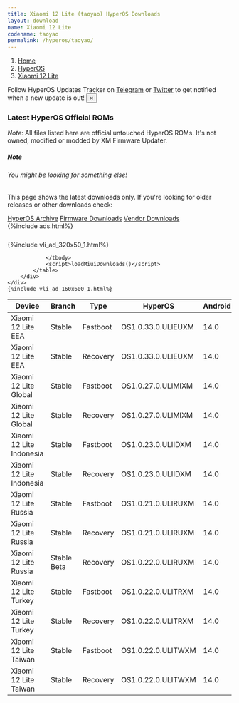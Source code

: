 ```yaml
---
title: Xiaomi 12 Lite (taoyao) HyperOS Downloads
layout: download
name: Xiaomi 12 Lite
codename: taoyao
permalink: /hyperos/taoyao/
---
```

<nav aria-label="breadcrumb">
    <ol class="breadcrumb">
        <li class="breadcrumb-item"><a href="/">Home</a></li>
        <li class="breadcrumb-item"><a href="/hyperos/">HyperOS</a></li>
        <li class="breadcrumb-item active" aria-current="page"><a href="/hyperos/taoyao/">Xiaomi 12 Lite</a></li>
    </ol>
</nav>
<div class="alert alert-primary alert-dismissible fade show" role="alert">
    Follow HyperOS Updates Tracker on <a href="https://t.me/MIUIUpdatesTracker" class="alert-link">Telegram</a>
     or <a href="https://twitter.com/MiFwUpdater" class="alert-link">Twitter</a> to get notified when a new update is out!
    <button type="button" class="close" data-dismiss="alert" aria-label="Close">
        <span aria-hidden="true">&times;</span>
    </button>
</div>

### Latest HyperOS Official ROMs
*Note*: All files listed here are official untouched HyperOS ROMs. It's not owned, modified or modded by XM Firmware Updater.
<div class="card">
  <div class="card-body">
    <h5 class="card-title">Note</h5>
    <h6 class="card-subtitle mb-2 text-muted">You might be looking for something else!</h6>
    <p class="card-text">This page shows the latest downloads only.
     If you're looking for older releases or other downloads check:</p>
    <a href="/archive/hyperos/taoyao/" class="card-link">HyperOS Archive</a>
    <a href="/firmware/taoyao/" class="card-link">Firmware Downloads</a>
    <a href="/vendor/taoyao/" class="card-link">Vendor Downloads</a>
  </div>
</div>
{%include ads.html%}
<div class="row justify-content-center">
    <div class="col-10">
        <div class="table-responsive-md" style="margin-top: 25px;">
            {%include vli_ad_320x50_1.html%}
            <table id="miui" class="display dt-responsive nowrap compact table table-striped table-hover table-sm">
                <thead class="thead-dark">
                    <tr>
                        <th data-ref="device">Device</th>
                        <th data-ref="branch">Branch</th>
                        <th data-ref="type">Type</th>
                        <th data-ref="miui">HyperOS</th>
                        <th data-ref="android">Android</th>
                        <th data-ref="size">Size</th>
                        <th data-ref="size">Date</th>
                        <th data-ref="link">Link</th>
                    </tr>
                </thead>
                <tbody>
                <tr><td>Xiaomi 12 Lite EEA</td><td>Stable</td><td>Fastboot</td><td>OS1.0.33.0.ULIEUXM</td><td>14.0</td><td>6.7 GB</td><td>2025-09-23</td><td><a href="/hyperos/taoyao/stable/OS1.0.33.0.ULIEUXM/">Download</a></td></tr>
<tr><td>Xiaomi 12 Lite EEA</td><td>Stable</td><td>Recovery</td><td>OS1.0.33.0.ULIEUXM</td><td>14.0</td><td>5.4 GB</td><td>2025-10-13</td><td><a href="/hyperos/taoyao/stable/OS1.0.33.0.ULIEUXM/">Download</a></td></tr>
<tr><td>Xiaomi 12 Lite Global</td><td>Stable</td><td>Fastboot</td><td>OS1.0.27.0.ULIMIXM</td><td>14.0</td><td>6.9 GB</td><td>2025-09-18</td><td><a href="/hyperos/taoyao/stable/OS1.0.27.0.ULIMIXM/">Download</a></td></tr>
<tr><td>Xiaomi 12 Lite Global</td><td>Stable</td><td>Recovery</td><td>OS1.0.27.0.ULIMIXM</td><td>14.0</td><td>5.3 GB</td><td>2025-10-14</td><td><a href="/hyperos/taoyao/stable/OS1.0.27.0.ULIMIXM/">Download</a></td></tr>
<tr><td>Xiaomi 12 Lite Indonesia</td><td>Stable</td><td>Fastboot</td><td>OS1.0.23.0.ULIIDXM</td><td>14.0</td><td>6.6 GB</td><td>2025-09-23</td><td><a href="/hyperos/taoyao/stable/OS1.0.23.0.ULIIDXM/">Download</a></td></tr>
<tr><td>Xiaomi 12 Lite Indonesia</td><td>Stable</td><td>Recovery</td><td>OS1.0.23.0.ULIIDXM</td><td>14.0</td><td>5.2 GB</td><td>2025-10-14</td><td><a href="/hyperos/taoyao/stable/OS1.0.23.0.ULIIDXM/">Download</a></td></tr>
<tr><td>Xiaomi 12 Lite Russia</td><td>Stable</td><td>Fastboot</td><td>OS1.0.21.0.ULIRUXM</td><td>14.0</td><td>6.5 GB</td><td>2025-09-02</td><td><a href="/hyperos/taoyao/stable/OS1.0.21.0.ULIRUXM/">Download</a></td></tr>
<tr><td>Xiaomi 12 Lite Russia</td><td>Stable</td><td>Recovery</td><td>OS1.0.21.0.ULIRUXM</td><td>14.0</td><td>5.2 GB</td><td>2025-09-12</td><td><a href="/hyperos/taoyao/stable/OS1.0.21.0.ULIRUXM/">Download</a></td></tr>
<tr><td>Xiaomi 12 Lite Russia</td><td>Stable Beta</td><td>Recovery</td><td>OS1.0.22.0.ULIRUXM</td><td>14.0</td><td>5.2 GB</td><td>2025-10-15</td><td><a href="/hyperos/taoyao/stable beta/OS1.0.22.0.ULIRUXM/">Download</a></td></tr>
<tr><td>Xiaomi 12 Lite Turkey</td><td>Stable</td><td>Fastboot</td><td>OS1.0.22.0.ULITRXM</td><td>14.0</td><td>6.5 GB</td><td>2025-09-23</td><td><a href="/hyperos/taoyao/stable/OS1.0.22.0.ULITRXM/">Download</a></td></tr>
<tr><td>Xiaomi 12 Lite Turkey</td><td>Stable</td><td>Recovery</td><td>OS1.0.22.0.ULITRXM</td><td>14.0</td><td>5.2 GB</td><td>2025-10-14</td><td><a href="/hyperos/taoyao/stable/OS1.0.22.0.ULITRXM/">Download</a></td></tr>
<tr><td>Xiaomi 12 Lite Taiwan</td><td>Stable</td><td>Fastboot</td><td>OS1.0.22.0.ULITWXM</td><td>14.0</td><td>6.3 GB</td><td>2025-09-24</td><td><a href="/hyperos/taoyao/stable/OS1.0.22.0.ULITWXM/">Download</a></td></tr>
<tr><td>Xiaomi 12 Lite Taiwan</td><td>Stable</td><td>Recovery</td><td>OS1.0.22.0.ULITWXM</td><td>14.0</td><td>5.0 GB</td><td>2025-10-14</td><td><a href="/hyperos/taoyao/stable/OS1.0.22.0.ULITWXM/">Download</a></td></tr>

                </tbody>
                <script>loadMiuiDownloads()</script>
            </table>
        </div>
    </div>
    {%include vli_ad_160x600_1.html%}
</div>
